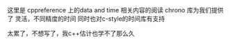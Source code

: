 这里是 cppreference 上的data and time 相关内容的阅读
chrono 库为我们提供了 灵活，不同精度的时间
同时也对c-style的时间库有支持

太累了，不想写了，我c++估计也学不了那么久
